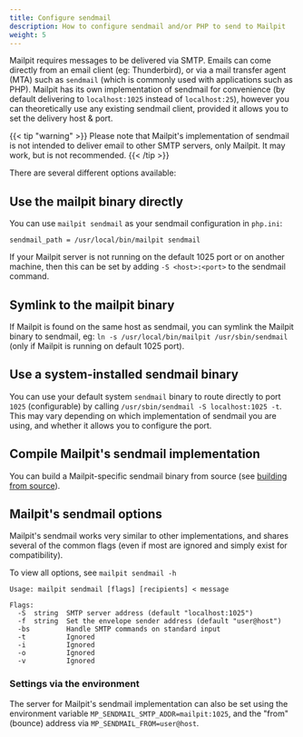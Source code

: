 ```yaml
---
title: Configure sendmail
description: How to configure sendmail and/or PHP to send to Mailpit
weight: 5
---
```


Mailpit requires messages to be delivered via SMTP. Emails can come directly from an email client (eg: Thunderbird), or via a mail transfer agent (MTA) such as `sendmail` (which is commonly used with applications such as PHP). Mailpit has its own implementation of sendmail for convenience (by default delivering to `localhost:1025` instead of `localhost:25`), however you can theoretically use any existing sendmail client, provided it allows you to set the delivery host & port.

{{< tip "warning" >}}
Please note that Mailpit's implementation of sendmail is not intended to deliver email to other SMTP servers, only Mailpit. It may work, but is not recommended.
{{< /tip >}}

There are several different options available:


## Use the mailpit binary directly 

You can use `mailpit sendmail` as your sendmail configuration in `php.ini`:

```shell
sendmail_path = /usr/local/bin/mailpit sendmail
```

If your Mailpit server is not running on the default 1025 port or on another machine, then this can be set by adding `-S <host>:<port>` to the sendmail command.


## Symlink to the mailpit binary

If Mailpit is found on the same host as sendmail, you can symlink the Mailpit binary to sendmail, eg: `ln -s /usr/local/bin/mailpit /usr/sbin/sendmail`  (only if Mailpit is running on default 1025 port).


## Use a system-installed sendmail binary

You can use your default system `sendmail` binary to route directly to port `1025` (configurable) by calling `/usr/sbin/sendmail -S localhost:1025 -t`. This may vary depending on which implementation of sendmail you are using, and whether it allows you to configure the port.


## Compile Mailpit's sendmail implementation

You can build a Mailpit-specific sendmail binary from source (see [building from source](/docs/install/source/)).


## Mailpit's sendmail options

Mailpit's sendmail works very similar to other implementations, and shares several of the common flags (even if most are ignored and simply exist for compatibility).

To view all options, see `mailpit sendmail -h`

```shell
Usage: mailpit sendmail [flags] [recipients] < message

Flags:
  -S  string  SMTP server address (default "localhost:1025")
  -f  string  Set the envelope sender address (default "user@host")
  -bs         Handle SMTP commands on standard input
  -t          Ignored
  -i          Ignored
  -o          Ignored
  -v          Ignored
```

### Settings via the environment

The server for Mailpit's sendmail implementation can also be set using the environment variable `MP_SENDMAIL_SMTP_ADDR=mailpit:1025`, and the "from" (bounce) address via `MP_SENDMAIL_FROM=user@host`.
